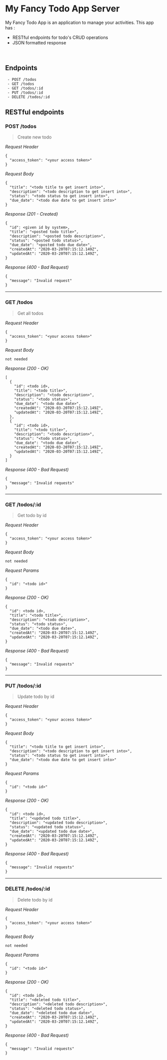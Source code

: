 # My Fancy Todo App Server
My Fancy Todo App is an application to manage your activities. This app has : 
* RESTful endpoints for todo's CRUD operations
* JSON formatted response

&nbsp;

## Endpoints
```
 - POST /todos
 - GET /todos
 - GET /todos/:id
 - PUT /todos/:id
 - DELETE /todos/:id
```

## RESTful endpoints
### POST /todos

> Create new todo

_Request Header_
```
{
  "access_token": "<your access token>"
}
```

_Request Body_
```
{
  "title": "<todo title to get insert into>",
  "description": "<todo description to get insert into>",
  "status": "<todo status to get insert into>",
  "due_date": "<todo due date to get insert into>"
}
```

_Response (201 - Created)_
```
{
  "id": <given id by system>,
  "title": "<posted todo title>",
  "description": "<posted todo description>",
  "status": "<posted todo status>",
  "due_date": "<posted todo due date>",
  "createdAt": "2020-03-20T07:15:12.149Z",
  "updatedAt": "2020-03-20T07:15:12.149Z",
}
```

_Response (400 - Bad Request)_
```
{
  "message": "Invalid request"
}
```
---
### GET /todos

> Get all todos

_Request Header_
```
{
  "access_token": "<your access token>"
}
```

_Request Body_
```
not needed
```

_Response (200 - OK)_
```
[
  {
    "id": <todo id>,
    "title": "<todo title>",
    "description": "<todo description>",
    "status": "<todo status>",
    "due_date": "<todo due date>",
    "createdAt": "2020-03-20T07:15:12.149Z",
    "updatedAt": "2020-03-20T07:15:12.149Z",
  },
  {
    "id": <todo id>,
    "title": "<todo title>",
    "description": "<todo description>",
    "status": "<todo status>",
    "due_date": "<todo due date>",
    "createdAt": "2020-03-20T07:15:12.149Z",
    "updatedAt": "2020-03-20T07:15:12.149Z",
  }
]
```

_Response (400 - Bad Request)_
```
{
  "message": "Invalid requests"
}
```
---
### GET /todos/:id

> Get todo by id

_Request Header_
```
{
  "access_token": "<your access token>"
}
```

_Request Body_
```
not needed
```

_Request Params_
```
{
  "id": "<todo id>"
}
```

_Response (200 - OK)_
```
{
  "id": <todo id>,
  "title": "<todo title>",
  "description": "<todo description>",
  "status": "<todo status>",
  "due_date": "<todo due date>",
  "createdAt": "2020-03-20T07:15:12.149Z",
  "updatedAt": "2020-03-20T07:15:12.149Z",
}
```

_Response (400 - Bad Request)_
```
{
  "message": "Invalid requests"
}
```
---
### PUT /todos/:id

> Update todo by id

_Request Header_
```
{
  "access_token": "<your access token>"
}
```

_Request Body_
```
{
  "title": "<todo title to get insert into>",
  "description": "<todo description to get insert into>",
  "status": "<todo status to get insert into>",
  "due_date": "<todo due date to get insert into>"
}
```

_Request Params_
```
{
  "id": "<todo id>"
}
```

_Response (200 - OK)_
```
{
  "id": <todo id>,
  "title": "<updated todo title>",
  "description": "<updated todo description>",
  "status": "<updated todo status>",
  "due_date": "<updated todo due date>",
  "createdAt": "2020-03-20T07:15:12.149Z",
  "updatedAt": "2020-03-20T07:15:12.149Z",
}
```

_Response (400 - Bad Request)_
```
{
  "message": "Invalid requests"
}
```
---
### DELETE /todos/:id

> Delete todo by id

_Request Header_
```
{
  "access_token": "<your access token>"
}
```

_Request Body_
```
not needed
```

_Request Params_
```
{
  "id": "<todo id>"
}
```

_Response (200 - OK)_
```
{
  "id": <todo id>,
  "title": "<deleted todo title>",
  "description": "<deleted todo description>",
  "status": "<deleted todo status>",
  "due_date": "<deleted todo due date>",
  "createdAt": "2020-03-20T07:15:12.149Z",
  "updatedAt": "2020-03-20T07:15:12.149Z",
}
```

_Response (400 - Bad Request)_
```
{
  "message": "Invalid requests"
}
```
